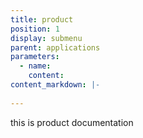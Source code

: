 ```yaml
---
title: product
position: 1
display: submenu
parent: applications
parameters:
  - name:
    content:
content_markdown: |-
   
---
```


this is product documentation



